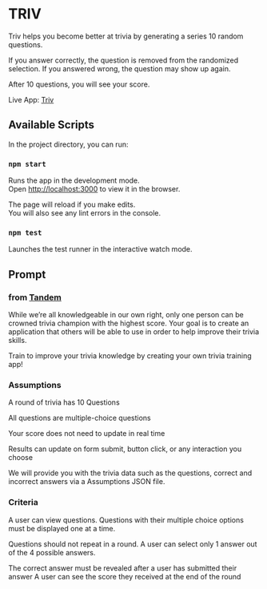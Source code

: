# TRIV

Triv helps you become better at trivia by generating a series 10 random questions.

If you answer correctly, the question is removed from the randomized selection. If you answered wrong, the question may show up again.

After 10 questions, you will see your score.

Live App: [Triv](https://triv.vercel.app/)

## Available Scripts

In the project directory, you can run:

### `npm start`

Runs the app in the development mode.\
Open [http://localhost:3000](http://localhost:3000) to view it in the browser.

The page will reload if you make edits.\
You will also see any lint errors in the console.

### `npm test`

Launches the test runner in the interactive watch mode.

## Prompt

### from [Tandem](https://madeintandem.com/)

While weʼre all knowledgeable in our own right, only one person can be crowned trivia champion with
the highest score. Your goal is to create an application that others will be able to use in order to help
improve their trivia skills.

Train to improve your trivia knowledge by creating your own trivia training app!

### Assumptions

A round of trivia has 10 Questions

All questions are multiple-choice questions

Your score does not need to update in real time

Results can update on form submit, button click, or any interaction you choose

We will provide you with the trivia data such as the questions, correct and incorrect answers via a
Assumptions
JSON file.

### Criteria

A user can view questions.
Questions with their multiple choice options must be displayed one at a time.

Questions should not repeat in a round.
A user can select only 1 answer out of the 4 possible answers.

The correct answer must be revealed after a user has submitted their answer
A user can see the score they received at the end of the round
